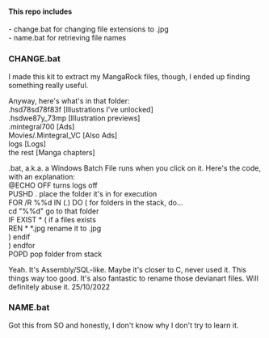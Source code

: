 <h4>This repo includes</h4>
<p>- change.bat for changing file extensions to .jpg<br>
   - name.bat for retrieving file names<br>
   </p>

<h3>CHANGE.bat</h3>
<p>I made this kit to extract my MangaRock files, though, I ended up finding something really useful.

Anyway, here's what's in that folder:<br>
.hsd78sd78f83f		[Illustrations I've unlocked]<br>
.hsdwe87y_73mp		[Illustration previews]<br>
.mintegral700		[Ads]<br>
Movies/.Mintegral_VC	[Also Ads]<br>
logs			[Logs]<br>
the rest		[Manga chapters]<br>
	
.bat, a.k.a. a Windows Batch File runs when you click on it. Here's the code, with an explanation:<br>
@ECHO OFF			turns logs off<br>
PUSHD .				place the folder it's in for execution<br>
FOR /R %%d IN (.) DO (		for folders in the stack, do...<br>
	cd "%%d"		go to that folder<br>
	IF EXIST * (		if a files exists<br>
		REN * *.jpg	rename it to .jpg<br>
	)			endif<br>
)				endfor<br>
POPD				pop folder from stack<br>

Yeah. It's Assembly/SQL-like. Maybe it's closer to C, never used it. This things way too good.
It's also fantastic to rename those devianart files. Will definitely abuse it.
25/10/2022
</p>

<h3>NAME.bat</h3>
<p>Got this from SO and honestly, I don't know why I don't try to learn it.
</p>
